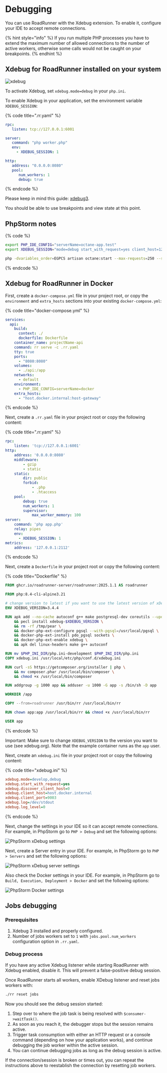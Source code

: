 # Debugging

You can use RoadRunner with the Xdebug extension. To enable it, configure your IDE to accept remote connections.

{% hint style="info" %}
If you run multiple PHP processes you have to extend the maximum number of allowed connections to the number of
active workers, otherwise some calls would not be caught on your breakpoints.
{% endhint %}

## Xdebug for RoadRunner installed on your system

![xdebug](https://user-images.githubusercontent.com/796136/46493729-c767b400-c819-11e8-9110-505a256994b0.png)

To activate Xdebug, set `xdebug.mode=debug` in your `php.ini`.

To enable Xdebug in your application, set the environment variable `XDEBUG_SESSION`:

{% code title=".rr.yaml" %}

```yaml
rpc:
   listen: tcp://127.0.0.1:6001

server:
   command: "php worker.php"
   env:
     - XDEBUG_SESSION: 1

http:
   address: "0.0.0.0:8080"
   pool:
      num_workers: 1
      debug: true
```

{% endcode %}

Please keep in mind this guide: [xdebug3](https://xdebug.org/docs/upgrade_guide).

You should be able to use breakpoints and view state at this point.

## PhpStorm notes

{% code %}

```bash
export PHP_IDE_CONFIG="serverName=octane-app.test"
export XDEBUG_SESSION="mode=debug start_with_request=yes client_host=127.0.0.1 client_port=9003 idekey=PHPSTORM"

php -dvariables_order=EGPCS artisan octane:start --max-requests=250 --server=roadrunner --port=8000 --rpc-port=6001 --watch --workers=1
```

{% endcode %}

## Xdebug for RoadRunner in Docker

First, create a `docker-compose.yml` file in your project root, or copy the `environment` and `extra_hosts` sections into your existing `docker-compose.yml`:

{% code title="docker-compose.yml" %}

```yml
services:
  api:
    build:
      context: ./
      dockerfile: Dockerfile
    container_name: projectName-api
    command: rr serve -c .rr.yaml
    tty: true
    ports:
      - "8080:8080"
    volumes:
      - ./api:/app
    networks:
      - default
    environment:
      - PHP_IDE_CONFIG=serverName=docker
    extra_hosts:
      - "host.docker.internal:host-gateway"
```

{% endcode %}

Next, create a `.rr.yaml` file in your project root or copy the following content:

{% code title=".rr.yaml" %}

```yaml
rpc:
    listen: 'tcp://127.0.0.1:6001'
http:
    address: '0.0.0.0:8080'
    middleware:
        - gzip
        - static
    static:
        dir: public
        forbid:
            - .php
            - .htaccess
    pool:
        debug: true
        num_workers: 1
        supervisor:
            max_worker_memory: 100
server:
    command: 'php app.php'
    relay: pipes
    env:
      - XDEBUG_SESSION: 1
metrics:
    address: '127.0.0.1:2112'
```

{% endcode %}

Next, create a `Dockerfile` in your project root or copy the following content:

{% code title="Dockerfile" %}

```dockerfile
FROM ghcr.io/roadrunner-server/roadrunner:2025.1.1 AS roadrunner

FROM php:8.4-cli-alpine3.21

# change version to latest if you want to use the latest version of xDebug, see https://xdebug.org
ENV XDEBUG_VERSION=3.4.4

RUN apk add --no-cache autoconf g++ make postgresql-dev coreutils --update linux-headers \
    && pecl install xdebug-$XDEBUG_VERSION \
    && rm -rf /tmp/pear \
    && docker-php-ext-configure pgsql --with-pgsql=/usr/local/pgsql \
    && docker-php-ext-install pdo_pgsql sockets \
    && docker-php-ext-enable xdebug \
    && apk del linux-headers make g++ autoconf

RUN mv $PHP_INI_DIR/php.ini-development $PHP_INI_DIR/php.ini
COPY xdebug.ini /usr/local/etc/php/conf.d/xdebug.ini

RUN curl -sS https://getcomposer.org/installer | php \
    && mv composer.phar /usr/local/bin/composer \
    && chmod +x /usr/local/bin/composer

RUN addgroup -g 1000 app && adduser -u 1000 -G app -s /bin/sh -D app

WORKDIR /app

COPY --from=roadrunner /usr/bin/rr /usr/local/bin/rr

RUN chown app:app /usr/local/bin/rr && chmod +x /usr/local/bin/rr

USER app
```

{% endcode %}

Important: Make sure to change `XDEBUG_VERSION` to the version you want to use (see xdebug.org). Note that the example container runs as the `app` user.

Next, create an `xdebug.ini` file in your project root or copy the following content:

{% code title="xdebug.ini" %}

```ini
xdebug.mode=develop,debug
xdebug.start_with_request=yes
xdebug.discover_client_host=0
xdebug.client_host=host.docker.internal
xdebug.client_port=9003
xdebug.log=/dev/stdout
xdebug.log_level=0
```

{% endcode %}

Next, change the settings in your IDE so it can accept remote connections. For example, in PhpStorm go to `PHP > Debug` and set the following options:

![PhpStorm xDebug settings](https://raw.githubusercontent.com/lobanovkirill/roadrunner-docs/442d06de35c41f30a5249bb087204cf60beec971/Screenshot%20from%202025-06-29%2021-42-36.png)

Next, create a Server entry in your IDE. For example, in PhpStorm go to `PHP > Servers` and set the following options:

![PhpStorm xDebug server settings](https://raw.githubusercontent.com/lobanovkirill/roadrunner-docs/442d06de35c41f30a5249bb087204cf60beec971/Screenshot%20from%202025-06-29%2021-42-26.png)

Also check the Docker settings in your IDE. For example, in PhpStorm go to `Build, Execution, Deployment > Docker` and set the following options:

![PhpStorm Docker settings](https://raw.githubusercontent.com/lobanovkirill/roadrunner-docs/442d06de35c41f30a5249bb087204cf60beec971/Screenshot%20from%202025-06-29%2021-43-03.png)


## Jobs debugging

### Prerequisites

1. Xdebug 3 installed and properly configured.
2. Number of jobs workers set to `1` with `jobs.pool.num_workers` configuration option in `.rr.yaml`.

### Debug process

If you have any active Xdebug listener while starting RoadRunner with Xdebug enabled, disable it. This will prevent
a false-positive debug session.

Once RoadRunner starts all workers, enable XDebug listener and reset jobs workers with:

```bash
./rr reset jobs
```

Now you should see the debug session started:

1. Step over to where the job task is being resolved with `$consumer->waitTask()`.
2. As soon as you reach it, the debugger stops but the session remains active.
3. Trigger task consumption with either an HTTP request or a console command (depending on how your application works),
and continue debugging the job worker within the active session.
4. You can continue debugging jobs as long as the debug session is active.

If the connection/session is broken or times out, you can repeat the instructions above to reestablish the connection by resetting job workers.
